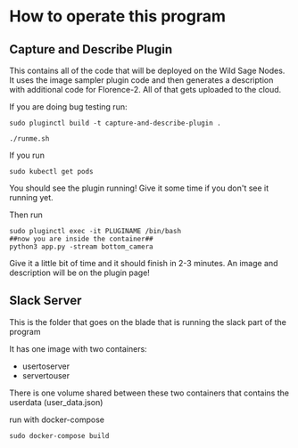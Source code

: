 # How to operate this program

## Capture and Describe Plugin

This contains all of the code that will be deployed on the Wild Sage Nodes. It uses the image sampler plugin code and then generates a description with additional code for Florence-2. All of that gets uploaded to the cloud.

If you are doing bug testing run: 

```
sudo pluginctl build -t capture-and-describe-plugin .

./runme.sh
```
If you run 
```
sudo kubectl get pods
```
You should see the plugin running! Give it some time if you don't see it running yet. 

Then run
```
sudo pluginctl exec -it PLUGINAME /bin/bash
##now you are inside the container##
python3 app.py -stream bottom_camera
```

Give it a little bit of time and it should finish in 2-3 minutes. An image and description will be on the plugin page! 

## Slack Server

This is the folder that goes on the blade that is running the slack part of the program

It has one image with two containers:
- usertoserver
- servertouser 

There is one volume shared between these two containers that contains the userdata (user_data.json)

run with docker-compose

```
sudo docker-compose build
```
